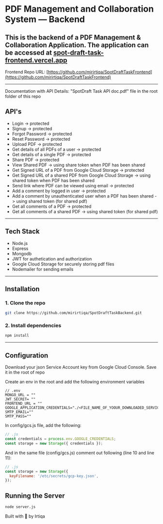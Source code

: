 # PDF Management and Collaboration System — Backend

This is the backend of a PDF Management & Collaboration Application. The application can be accessed at [spot-draft-task-frontend.vercel.app](spot-draft-task-frontend.vercel.app)
---
Frontend Repo URL: [https://github.com/mirirtiqa/SpotDraftTaskFrontend](https://github.com/mirirtiqa/SpotDraftTaskFrontend)

---
Documentation with API Details: "SpotDraft Task API doc.pdf" file in the root folder of this repo

## API's

- Login                                                                                           -> protected                                                                    
- Signup                                                                                          -> protected  
- Forgot Password                                                                                 -> protected  
- Reset Password                                                                                  -> protected
- Upload PDF                                                                                      -> protected  
- Get details of all PDFs of a user                                                               -> protected  
- Get details of a single PDF                                                                     -> protected  
- Share PDF                                                                                       -> protected  
- View Shared PDF                                                                                 -> using share token when PDF has been shared
- Get Signed URL of a PDF from Google Cloud Storage                                               -> protected  
- Get Signed URL of a shared PDF from Google Cloud Storage                                        -> using shared token when PDF has been shared  
- Send link where PDF can be viewed using email                                                   -> protected  
- Add a comment by logged in user                                                                 -> protected  
- Add a comment by unauthenticated user when a PDF has been shared                                -> using shared token (for shared pdf)                    
- Get all comments of a PDF                                                                       -> protected  
- Get all comments of a shared PDF                                                                -> using shared token (for shared pdf)

---

## Tech Stack

- Node.js
- Express
- Mongodb
- JWT for authetication and authorization
- Google Cloud Storage for securely storing pdf files
- Nodemailer for sending emails

---

## Installation

### 1. Clone the repo

```bash
git clone https://github.com/mirirtiqa/SpotDraftTaskBackend.git
```

### 2. Install dependencies

```bash
npm install
```

---

## Configuration
Download your json Service Account key from Google Cloud Console. Save it in the root of repo

Create an env in the root and add the following environment variables

```env
// .env 
MONGO_URL = ""
JWT_SECRET= ""
FRONTEND_URL = ""
GOOGLE_APPLICATION_CREDENTIALS="./<FILE_NAME_OF_YOOUR_DOWNLOADED_SERVICE_ACCOUNT_KEY>" 
SMTP_EMAIL=""
SMTP_PASS=""
```
In config/gcs.js file, add the following:
```js
// .js
const credentials = process.env.GOOGLE_CREDENTIALS;
const storage = new Storage({ credentials });
```
And in the same file (config/gcs.js) comment out following (line 10 and line 11):
```js
// .js
const storage = new Storage({
  keyFilename: '/etc/secrets/gcp-key.json',
});
```

## Running the Server

```bash
node server.js
```



Built with 💙 by Irtiqa
